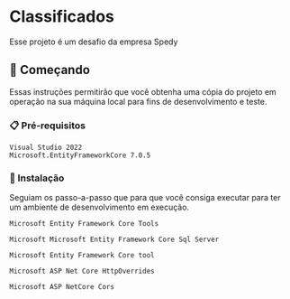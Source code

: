# Classificados

Esse projeto é um desafio da empresa Spedy 

## 🚀 Começando

Essas instruções permitirão que você obtenha uma cópia do projeto em operação na sua máquina local para fins de desenvolvimento e teste.

### 📋 Pré-requisitos
```
Visual Studio 2022
Microsoft.EntityFrameworkCore 7.0.5

```

### 🔧 Instalação

Seguiam os passo-a-passo que para que você consiga executar para ter um ambiente de desenvolvimento em execução.


```
Microsoft Entity Framework Core Tools

Microsoft Microsoft Entity Framework Core Sql Server

Microsoft Entity Framework Core tool

Microsoft ASP Net Core HttpOverrides

Microsoft ASP NetCore Cors

```
